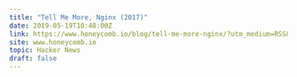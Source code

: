 ```yaml
---
title: "Tell Me More, Nginx (2017)"
date: 2019-05-19T10:48:00Z
link: https://www.honeycomb.io/blog/tell-me-more-nginx/?utm_medium=RSS&utm_source=hune
site: www.honeycomb.io
topic: Hacker News
draft: false
---
```

